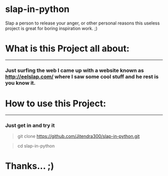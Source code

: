 # slap-in-python
Slap a person to release your anger, or other personal reasons this useless project is great for boring inspiration work. ;)


# What is this Project all about:
------------------------------
### Just surfing the web I came up with a website known as http://eelslap.com/ where I saw some cool stuff and he rest is you know it.

# How to use this Project:
-----------------------------
### Just get in and try it 
> git clone https://github.com/Jitendra300/slap-in-python.git

> cd slap-in-python

# Thanks... ;)
